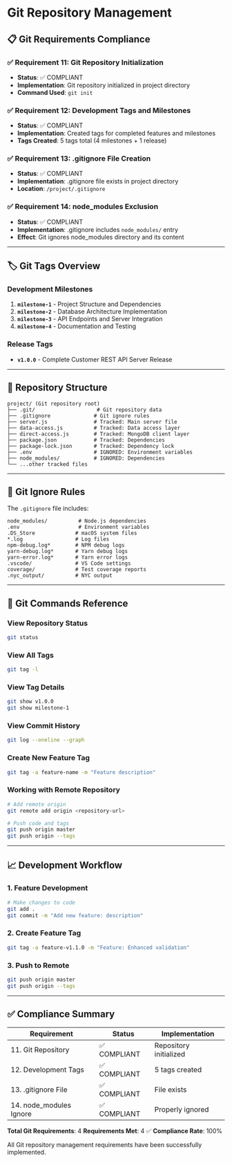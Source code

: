 # Git Repository Management

## 📋 **Git Requirements Compliance**

### **✅ Requirement 11**: Git Repository Initialization
- **Status**: ✅ COMPLIANT
- **Implementation**: Git repository initialized in project directory
- **Command Used**: `git init`

### **✅ Requirement 12**: Development Tags and Milestones
- **Status**: ✅ COMPLIANT
- **Implementation**: Created tags for completed features and milestones
- **Tags Created**: 5 tags total (4 milestones + 1 release)

### **✅ Requirement 13**: .gitignore File Creation
- **Status**: ✅ COMPLIANT
- **Implementation**: .gitignore file exists in project directory
- **Location**: `/project/.gitignore`

### **✅ Requirement 14**: node_modules Exclusion
- **Status**: ✅ COMPLIANT
- **Implementation**: .gitignore includes `node_modules/` entry
- **Effect**: Git ignores node_modules directory and its content

---

## 🏷️ **Git Tags Overview**

### **Development Milestones**
1. **`milestone-1`** - Project Structure and Dependencies
2. **`milestone-2`** - Database Architecture Implementation
3. **`milestone-3`** - API Endpoints and Server Integration
4. **`milestone-4`** - Documentation and Testing

### **Release Tags**
- **`v1.0.0`** - Complete Customer REST API Server Release

---

## 📁 **Repository Structure**

```
project/ (Git repository root)
├── .git/                    # Git repository data
├── .gitignore              # Git ignore rules
├── server.js               # Tracked: Main server file
├── data-access.js          # Tracked: Data access layer
├── direct-access.js        # Tracked: MongoDB client layer
├── package.json            # Tracked: Dependencies
├── package-lock.json       # Tracked: Dependency lock
├── .env                    # IGNORED: Environment variables
├── node_modules/           # IGNORED: Dependencies
└── ...other tracked files
```

---

## 🚫 **Git Ignore Rules**

The `.gitignore` file includes:
```
node_modules/          # Node.js dependencies
.env                   # Environment variables
.DS_Store             # macOS system files
*.log                 # Log files
npm-debug.log*        # NPM debug logs
yarn-debug.log*       # Yarn debug logs
yarn-error.log*       # Yarn error logs
.vscode/              # VS Code settings
coverage/             # Test coverage reports
.nyc_output/          # NYC output
```

---

## 🔧 **Git Commands Reference**

### **View Repository Status**
```bash
git status
```

### **View All Tags**
```bash
git tag -l
```

### **View Tag Details**
```bash
git show v1.0.0
git show milestone-1
```

### **View Commit History**
```bash
git log --oneline --graph
```

### **Create New Feature Tag**
```bash
git tag -a feature-name -m "Feature description"
```

### **Working with Remote Repository**
```bash
# Add remote origin
git remote add origin <repository-url>

# Push code and tags
git push origin master
git push origin --tags
```

---

## 📈 **Development Workflow**

### **1. Feature Development**
```bash
# Make changes to code
git add .
git commit -m "Add new feature: description"
```

### **2. Create Feature Tag**
```bash
git tag -a feature-v1.1.0 -m "Feature: Enhanced validation"
```

### **3. Push to Remote**
```bash
git push origin master
git push origin --tags
```

---

## ✅ **Compliance Summary**

| Requirement | Status | Implementation |
|-------------|--------|----------------|
| 11. Git Repository | ✅ COMPLIANT | Repository initialized |
| 12. Development Tags | ✅ COMPLIANT | 5 tags created |
| 13. .gitignore File | ✅ COMPLIANT | File exists |
| 14. node_modules Ignore | ✅ COMPLIANT | Properly ignored |

**Total Git Requirements**: 4
**Requirements Met**: 4 ✅
**Compliance Rate**: 100%

All Git repository management requirements have been successfully implemented.

